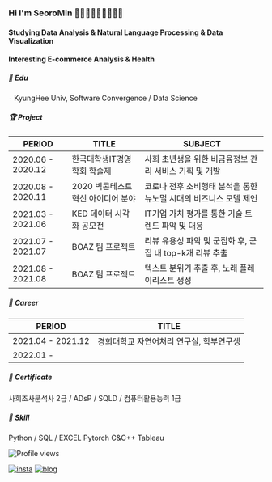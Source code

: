 ### Hi I'm SeoroMin 🙆🏻‍♂🙆🏻‍♂🙆🏻‍♂
#### Studying Data Analysis & Natural Language Processing & Data Visualization
#### Interesting E-commerce Analysis & Health 

##### 📘 ️Edu  

`-` KyungHee Univ, Software Convergence / Data Science

##### 🏆 Project  

| PERIOD | TITLE | SUBJECT |
| ------- | ------- | -------|
| 2020.06 - 2020.12 | 한국대학생IT경영학회 학술제 | 사회 초년생을 위한 비금융정보 관리 서비스 기획 및 개발 |
| 2020.08 - 2020.11 | 2020  빅콘테스트 혁신 아이디어 분야| 코로나 전후 소비행태 분석을 통한 뉴노멀 시대의 비즈니스 모델 제언|
| 2021.03 - 2021.06 | KED 데이터 시각화 공모전 | IT기업 가치 평가를 통한 기술 트렌드 파악 및 대응 |
| 2021.07 - 2021.07 | BOAZ 팀 프로젝트 | 리뷰 유용성 파악 및 군집화 후, 군집 내 top-k개 리뷰 추출 |
| 2021.08 - 2021.08 | BOAZ 팀 프로젝트 | 텍스트 분위기 추출 후, 노래 플레이리스트 생성 |

##### 🏢 Career

| PERIOD | TITLE |
| ------- | ------- |
| 2021.04 - 2021.12 | 경희대학교 자연어처리 연구실, 학부연구생 |
| 2022.01 -  |  |

##### 📜 Certificate

사회조사분석사 2급 / ADsP / SQLD / 컴퓨터활용능력 1급 


##### 🧩 Skill  

 Python / SQL / EXCEL
 Pytorch
 C&C++
 Tableau
 

![Profile views](https://gpvc.arturio.dev/Chaheon)  


[![insta](https://img.shields.io/badge/Instagram-ff69b4?style=for-the-badge&logo=instagram&logoColor=white&link=https://www.instagram.com/caesium_y/)](https://www.instagram.com/ssangmin97/)
[![blog](https://img.shields.io/badge/github-blog-000000?style=for-the-badge&logo=github&logoColor=white&link=https://caesiumy.github.io/)](https://heoni00.github.io)
